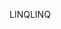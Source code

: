 <span data-ttu-id="d1c28-101">LINQ</span><span class="sxs-lookup"><span data-stu-id="d1c28-101">LINQ</span></span>